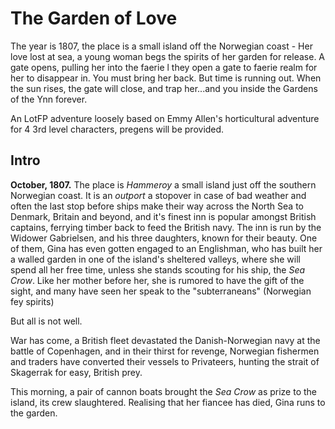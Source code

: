 # The Garden of Love

The year is 1807, the place is a small island off the Norwegian coast - Her love lost at sea, a young woman begs the spirits of her garden for release. A gate opens, pulling her into the faerie l
 they open a gate to  faerie realm for her to disappear in. You must bring her back. But time is running out. When the sun rises, the gate will close, and trap her...and you inside the Gardens of the Ynn forever. 

An LotFP adventure loosely based on Emmy Allen's horticultural adventure for 4 3rd level characters, pregens will be provided. 




## Intro

**October, 1807.** The place is *Hammeroy* a small island just off the southern Norwegian coast. It is an *outport* a stopover in case of bad weather and often the last stop before ships make their way across the North Sea to Denmark, Britain and beyond, and it's finest inn is popular amongst British captains, ferrying timber back to feed the British navy. The inn is run by the Widower Gabrielsen, and his three daughters, known for their beauty. One of them, Gina has even gotten engaged to an Englishman, who has built her a walled garden in one of the island's sheltered valleys, where she will spend all her free time, unless she stands scouting for his ship, the *Sea Crow*. Like her mother before her, she is rumored to have the gift of the sight, and many have seen her speak to the "subterraneans" (Norwegian fey spirits)

But all is not well.

War has come, a British fleet devastated the Danish-Norwegian navy at the battle of Copenhagen, and in their thirst for revenge, Norwegian fishermen and traders have converted their vessels to Privateers, hunting the strait of Skagerrak for easy, British prey.

This morning, a pair of cannon boats brought the *Sea Crow* as prize to the island, its crew slaughtered. Realising that her fiancee has died, Gina runs to the garden. 